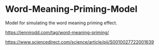 # Word-Meaning-Priming-Model
Model for simulating the word meaning priming effect.

https://jennirodd.com/tag/word-meaning-priming/

https://www.sciencedirect.com/science/article/pii/S0010027722001639
